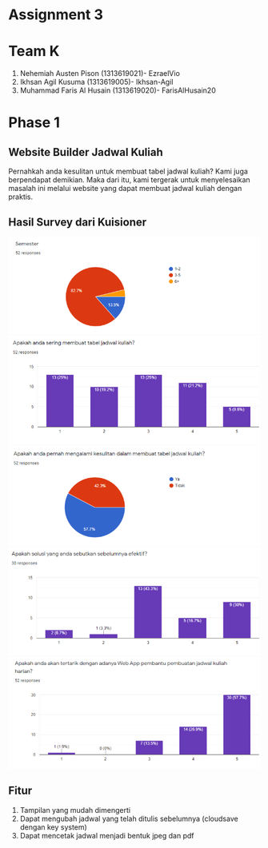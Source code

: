 # Assignment 3

# Team K
1. Nehemiah Austen Pison (1313619021)- EzraelVio
2. Ikhsan Agil Kusuma (1313619005)- Ikhsan-Agil
3. Muhammad Faris Al Husain (1313619020)- FarisAlHusain20

# Phase 1

## Website Builder Jadwal Kuliah
Pernahkah anda kesulitan untuk membuat tabel jadwal kuliah? Kami juga berpendapat demikian. Maka dari itu, kami tergerak untuk menyelesaikan masalah ini melalui website yang dapat membuat jadwal kuliah dengan praktis.

## Hasil Survey dari Kuisioner
<img src="Dokumentasi/chart1.png"/>
<img src="Dokumentasi/chart2.png"/>
<img src="Dokumentasi/chart3.png"/>
<img src="Dokumentasi/chart4.png"/>
<img src="Dokumentasi/chart5.png"/>

## Fitur
1. Tampilan yang mudah dimengerti
2. Dapat mengubah jadwal yang telah ditulis sebelumnya (cloudsave dengan key system)
3. Dapat mencetak jadwal menjadi bentuk jpeg dan pdf





